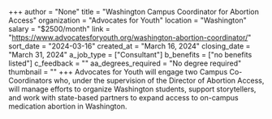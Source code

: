 +++
author = "None"
title = "Washington Campus Coordinator for Abortion Access"
organization = "Advocates for Youth"
location = "Washington"
salary = "$2500/month"
link = "https://www.advocatesforyouth.org/washington-abortion-coordinator/"
sort_date = "2024-03-16"
created_at = "March 16, 2024"
closing_date = "March 31, 2024"
a_job_type = ["Consultant"]
b_benefits = ["no benefits listed"]
c_feedback = ""
aa_degrees_required = "No degree required"
thumbnail = ""
+++
Advocates for Youth will engage two Campus Co-Coordinators who, under the supervision of the Director of Abortion Access, will manage efforts to organize Washington students, support storytellers, and work with state-based partners to expand access to on-campus medication abortion in Washington. 